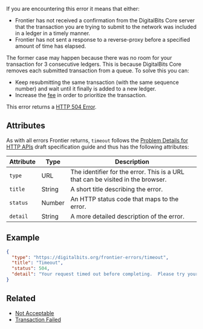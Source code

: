 If you are encountering this error it means that either:

* Frontier has not received a confirmation from the DigitalBits Core server that the transaction you are
  trying to submit to the network was included in a ledger in a timely manner.
* Frontier has not sent a response to a reverse-proxy before a specified amount of time has elapsed.

The former case may happen because there was no room for your transaction for 3 consecutive
ledgers. This is because DigitalBits Core removes each submitted transaction from a queue. To solve
this you can:

* Keep resubmitting the same transaction (with the same sequence number) and wait until it finally
  is added to a new ledger.
* Increase the [fee](https://github.com/xdbfoundation/docs/blob/master/guides/concepts/fees.md) in order to prioritize the transaction.

This error returns a
[HTTP 504 Error](https://developer.mozilla.org/en-US/docs/Web/HTTP/Response_codes).

## Attributes

As with all errors Frontier returns, `timeout` follows the
[Problem Details for HTTP APIs](https://tools.ietf.org/html/draft-ietf-appsawg-http-problem-00)
draft specification guide and thus has the following attributes:

| Attribute   | Type   | Description                                                                     |
| ----------- | ------ | ------------------------------------------------------------------------------- |
| `type`      | URL    | The identifier for the error.  This is a URL that can be visited in the browser.|
| `title`     | String | A short title describing the error.                                             |
| `status`    | Number | An HTTP status code that maps to the error.                                     |
| `detail`    | String | A more detailed description of the error.                                       |

## Example
```json
{
  "type": "https://digitalbits.org/frontier-errors/timeout",
  "title": "Timeout",
  "status": 504,
  "detail": "Your request timed out before completing.  Please try your request again. If you are submitting a transaction make sure you are sending exactly the same transaction (with the same sequence number)."
}
```

## Related

- [Not Acceptable](https://github.com/xdbfoundation/go/tree/master/services/frontier/internal/docs/reference/errors/not-acceptable.md)
- [Transaction Failed](https://github.com/xdbfoundation/go/tree/master/services/frontier/internal/docs/reference/errors/transaction-failed.md)
